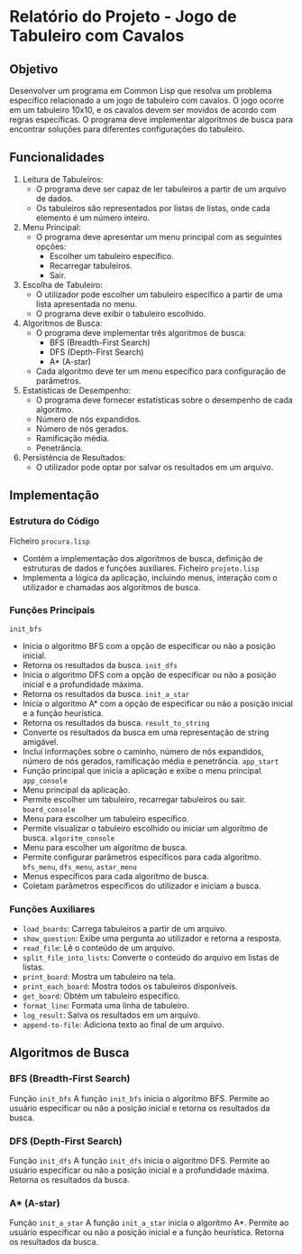 # Relatório do Projeto - Jogo de Tabuleiro com Cavalos

## Objetivo

Desenvolver um programa em Common Lisp que resolva um problema específico relacionado a um jogo de tabuleiro com cavalos. O jogo ocorre em um tabuleiro 10x10, e os cavalos devem ser movidos de acordo com regras específicas. O programa deve implementar algoritmos de busca para encontrar soluções para diferentes configurações do tabuleiro.

## Funcionalidades
1. Leitura de Tabuleiros:
   - O programa deve ser capaz de ler tabuleiros a partir de um arquivo de dados.
   - Os tabuleiros são representados por listas de listas, onde cada elemento é um número inteiro.
2. Menu Principal:
   - O programa deve apresentar um menu principal com as seguintes opções:
       - Escolher um tabuleiro específico.
       - Recarregar tabuleiros.
       - Sair.
3. Escolha de Tabuleiro:
   - O utilizador pode escolher um tabuleiro específico a partir de uma lista apresentada no menu.
   - O programa deve exibir o tabuleiro escolhido.
4. Algoritmos de Busca:
   - O programa deve implementar três algoritmos de busca:
       - BFS (Breadth-First Search)
       - DFS (Depth-First Search)
       - A* (A-star)
   - Cada algoritmo deve ter um menu específico para configuração de parâmetros.
5. Estatísticas de Desempenho:
   - O programa deve fornecer estatísticas sobre o desempenho de cada algoritmo.
   - Número de nós expandidos.
   - Número de nós gerados.
   - Ramificação média.
   - Penetrância.
6. Persistência de Resultados:
   - O utilizador pode optar por salvar os resultados em um arquivo.

## Implementação
### Estrutura do Código

Ficheiro `procura.lisp`
 - Contém a implementação dos algoritmos de busca, definição de estruturas de dados e funções auxiliares.
Ficheiro `projeto.lisp`
 - Implementa a lógica da aplicação, incluindo menus, interação com o utilizador e chamadas aos algoritmos de busca.
### Funções Principais
`init_bfs`
 - Inicia o algoritmo BFS com a opção de especificar ou não a posição inicial.
 - Retorna os resultados da busca.
`init_dfs`
 - Inicia o algoritmo DFS com a opção de especificar ou não a posição inicial e a profundidade máxima.
 - Retorna os resultados da busca.
`init_a_star`
 - Inicia o algoritmo A* com a opção de especificar ou não a posição inicial e a função heurística.
 - Retorna os resultados da busca.
`result_to_string`
 - Converte os resultados da busca em uma representação de string amigável.
 - Inclui informações sobre o caminho, número de nós expandidos, número de nós gerados, ramificação média e penetrância.
`app_start`
 - Função principal que inicia a aplicação e exibe o menu principal.
`app_console`
 - Menu principal da aplicação.
 - Permite escolher um tabuleiro, recarregar tabuleiros ou sair.
`board_console`
 - Menu para escolher um tabuleiro específico.
 - Permite visualizar o tabuleiro escolhido ou iniciar um algoritmo de busca.
`algoritm_console`
 - Menu para escolher um algoritmo de busca.
 - Permite configurar parâmetros específicos para cada algoritmo.
`bfs_menu`, `dfs_menu`, `astar_menu`
 - Menus específicos para cada algoritmo de busca.
 - Coletam parâmetros específicos do utilizador e iniciam a busca.
### Funções Auxiliares
- `load_boards`: Carrega tabuleiros a partir de um arquivo.
- `show_question`: Exibe uma pergunta ao utilizador e retorna a resposta.
- `read_file`: Lê o conteúdo de um arquivo.
- `split_file_into_lists`: Converte o conteúdo do arquivo em listas de listas.
- `print_board`: Mostra um tabuleiro na tela.
- `print_each_board`: Mostra todos os tabuleiros disponíveis.
- `get_board`: Obtém um tabuleiro específico.
- `format_line`: Formata uma linha de tabuleiro.
- `log_result`: Salva os resultados em um arquivo.
- `append-to-file`: Adiciona texto ao final de um arquivo.

## Algoritmos de Busca
### BFS (Breadth-First Search)

Função `init_bfs`
A função `init_bfs` inicia o algoritmo BFS. Permite ao usuário especificar ou não a posição inicial e retorna os resultados da busca.

### DFS (Depth-First Search)

Função `init_dfs`
A função `init_dfs` inicia o algoritmo DFS. Permite ao usuário especificar ou não a posição inicial e a profundidade máxima. Retorna os resultados da busca.

### A* (A-star)

Função `init_a_star`
A função `init_a_star` inicia o algoritmo A*. Permite ao usuário especificar ou não a posição inicial e a função heurística. Retorna os resultados da busca.